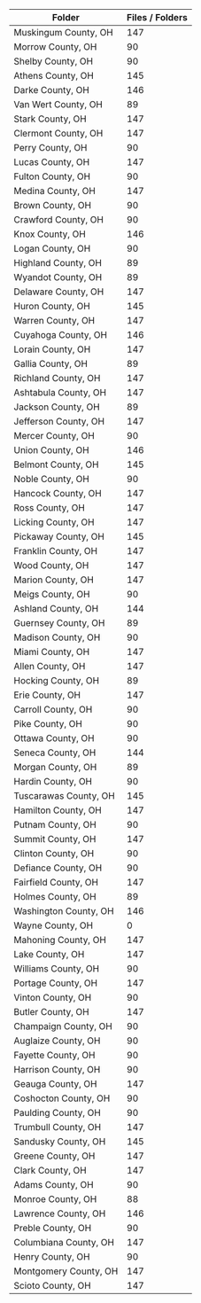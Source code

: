 | Folder                |   Files / Folders |
|-----------------------|-------------------|
| Muskingum County, OH  |               147 |
| Morrow County, OH     |                90 |
| Shelby County, OH     |                90 |
| Athens County, OH     |               145 |
| Darke County, OH      |               146 |
| Van Wert County, OH   |                89 |
| Stark County, OH      |               147 |
| Clermont County, OH   |               147 |
| Perry County, OH      |                90 |
| Lucas County, OH      |               147 |
| Fulton County, OH     |                90 |
| Medina County, OH     |               147 |
| Brown County, OH      |                90 |
| Crawford County, OH   |                90 |
| Knox County, OH       |               146 |
| Logan County, OH      |                90 |
| Highland County, OH   |                89 |
| Wyandot County, OH    |                89 |
| Delaware County, OH   |               147 |
| Huron County, OH      |               145 |
| Warren County, OH     |               147 |
| Cuyahoga County, OH   |               146 |
| Lorain County, OH     |               147 |
| Gallia County, OH     |                89 |
| Richland County, OH   |               147 |
| Ashtabula County, OH  |               147 |
| Jackson County, OH    |                89 |
| Jefferson County, OH  |               147 |
| Mercer County, OH     |                90 |
| Union County, OH      |               146 |
| Belmont County, OH    |               145 |
| Noble County, OH      |                90 |
| Hancock County, OH    |               147 |
| Ross County, OH       |               147 |
| Licking County, OH    |               147 |
| Pickaway County, OH   |               145 |
| Franklin County, OH   |               147 |
| Wood County, OH       |               147 |
| Marion County, OH     |               147 |
| Meigs County, OH      |                90 |
| Ashland County, OH    |               144 |
| Guernsey County, OH   |                89 |
| Madison County, OH    |                90 |
| Miami County, OH      |               147 |
| Allen County, OH      |               147 |
| Hocking County, OH    |                89 |
| Erie County, OH       |               147 |
| Carroll County, OH    |                90 |
| Pike County, OH       |                90 |
| Ottawa County, OH     |                90 |
| Seneca County, OH     |               144 |
| Morgan County, OH     |                89 |
| Hardin County, OH     |                90 |
| Tuscarawas County, OH |               145 |
| Hamilton County, OH   |               147 |
| Putnam County, OH     |                90 |
| Summit County, OH     |               147 |
| Clinton County, OH    |                90 |
| Defiance County, OH   |                90 |
| Fairfield County, OH  |               147 |
| Holmes County, OH     |                89 |
| Washington County, OH |               146 |
| Wayne County, OH      |                 0 |
| Mahoning County, OH   |               147 |
| Lake County, OH       |               147 |
| Williams County, OH   |                90 |
| Portage County, OH    |               147 |
| Vinton County, OH     |                90 |
| Butler County, OH     |               147 |
| Champaign County, OH  |                90 |
| Auglaize County, OH   |                90 |
| Fayette County, OH    |                90 |
| Harrison County, OH   |                90 |
| Geauga County, OH     |               147 |
| Coshocton County, OH  |                90 |
| Paulding County, OH   |                90 |
| Trumbull County, OH   |               147 |
| Sandusky County, OH   |               145 |
| Greene County, OH     |               147 |
| Clark County, OH      |               147 |
| Adams County, OH      |                90 |
| Monroe County, OH     |                88 |
| Lawrence County, OH   |               146 |
| Preble County, OH     |                90 |
| Columbiana County, OH |               147 |
| Henry County, OH      |                90 |
| Montgomery County, OH |               147 |
| Scioto County, OH     |               147 |